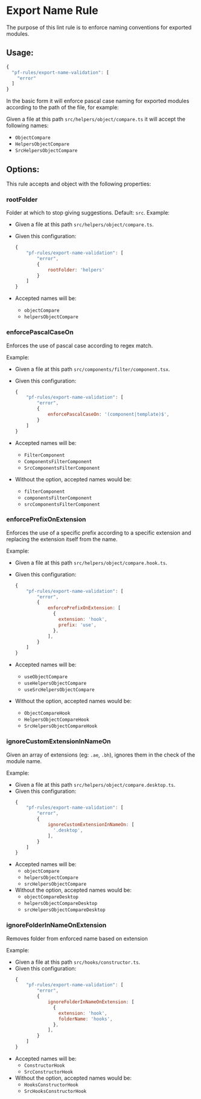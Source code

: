 # Export Name Rule

The purpose of this lint rule is to enforce naming conventions for exported modules.

## Usage:

```js
{
  "pf-rules/export-name-validation": [
    "error"
  ]
}
```

In the basic form it will enforce pascal case naming for exported modules according to the path of the file, for example:

Given a file at this path `src/helpers/object/compare.ts` it will accept the following names:

- `ObjectCompare`
- `HelpersObjectCompare`
- `SrcHelpersObjectCompare`

## Options:

This rule accepts and object with the following properties:

### rootFolder

Folder at which to stop giving suggestions.
Default: `src`.
Example:

- Given a file at this path `src/helpers/object/compare.ts`.
- Given this configuration:

  ```js
  {
      "pf-rules/export-name-validation": [
          "error",
          {
              rootFolder: 'helpers'
          }
      ]
  }
  ```

- Accepted names will be:
  - `objectCompare`
  - `helpersObjectCompare`

### enforcePascalCaseOn

Enforces the use of pascal case according to regex match.

Example:

- Given a file at this path `src/components/filter/component.tsx`.
- Given this configuration:
  ```js
  {
      "pf-rules/export-name-validation": [
          "error",
          {
              enforcePascalCaseOn: '(component|template)$',
          }
      ]
  }
  ```
- Accepted names will be:

  - `FilterComponent`
  - `ComponentsFilterComponent`
  - `SrcComponentsFilterComponent`

- Without the option, accepted names would be:
  - `filterComponent`
  - `componentsFilterComponent`
  - `srcComponentsFilterComponent`

### enforcePrefixOnExtension

Enforces the use of a specific prefix according to a specific extension and replacing the extension itself from the name.

Example:

- Given a file at this path `src/helpers/object/compare.hook.ts`.
- Given this configuration:
  ```js
  {
      "pf-rules/export-name-validation": [
          "error",
          {
              enforcePrefixOnExtension: [
                {
                  extension: 'hook',
                  prefix: 'use',
                },
              ],
          }
      ]
  }
  ```
- Accepted names will be:

  - `useObjectCompare`
  - `useHelpersObjectCompare`
  - `useSrcHelpersObjectCompare`

- Without the option, accepted names would be:
  - `ObjectCompareHook`
  - `HelpersObjectCompareHook`
  - `SrcHelpersObjectCompareHook`

### ignoreCustomExtensionInNameOn

Given an array of extensions (eg: `.ae`, `.bh`), ignores them in the check of the module name.

Example:

- Given a file at this path `src/helpers/object/compare.desktop.ts`.
- Given this configuration:
  ```js
  {
      "pf-rules/export-name-validation": [
          "error",
          {
              ignoreCustomExtensionInNameOn: [
                '.desktop',
              ],
          }
      ]
  }
  ```
- Accepted names will be:
  - `objectCompare`
  - `helpersObjectCompare`
  - `srcHelpersObjectCompare`
- Without the option, accepted names would be:
  - `objectCompareDesktop`
  - `helpersObjectCompareDesktop`
  - `srcHelpersObjectCompareDesktop`

### ignoreFolderInNameOnExtension

Removes folder from enforced name based on extension

Example:

- Given a file at this path `src/hooks/constructor.ts`.
- Given this configuration:
  ```js
  {
      "pf-rules/export-name-validation": [
          "error",
          {
              ignoreFolderInNameOnExtension: [
                {
                  extension: 'hook',
                  folderName: 'hooks',
                },
              ],
          }
      ]
  }
  ```
- Accepted names will be:
  - `ConstructorHook`
  - `SrcConstructorHook`
- Without the option, accepted names would be:
  - `HooksConstructorHook`
  - `SrcHooksConstructorHook`
